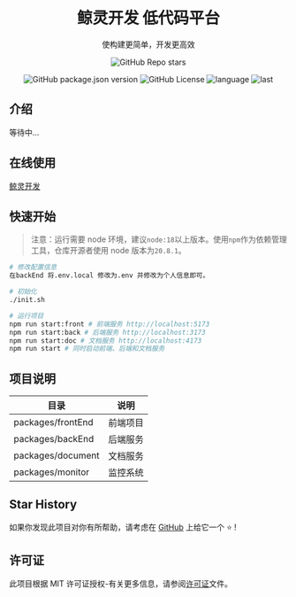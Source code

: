 <div align="center">

# 鲸灵开发 低代码平台

使构建更简单，开发更高效

</div>

<div align="center">

![GitHub Repo stars](https://img.shields.io/github/stars/xiaojunnanya/whaledev)

![GitHub package.json version](https://img.shields.io/github/package-json/v/xiaojunnanya/whaledev)
![GitHub License](https://img.shields.io/github/license/xiaojunnanya/whaledev)
![language](https://img.shields.io/github/languages/top/xiaojunnanya/whaledev)
![last](https://img.shields.io/github/last-commit/xiaojunnanya/whaledev.svg)

</div>

## 介绍

等待中...

## 在线使用

[鲸灵开发](http://whaledev.xiaojunnan.cn/)

## 快速开始

> 注意：运行需要 node 环境，建议`node:18`以上版本。使用`npm`作为依赖管理工具，仓库开源者使用 node 版本为`20.8.1`。

```bash
# 修改配置信息
在backEnd 将.env.local 修改为.env 并修改为个人信息即可。

# 初始化
./init.sh

# 运行项目
npm run start:front # 前端服务 http://localhost:5173
npm run start:back # 后端服务 http://localhost:3173
npm run start:doc # 文档服务 http://localhost:4173
npm run start # 同时启动前端、后端和文档服务
```

## 项目说明

| 目录              | 说明     |
| ----------------- | -------- |
| packages/frontEnd | 前端项目 |
| packages/backEnd  | 后端服务 |
| packages/document | 文档服务 |
| packages/monitor  | 监控系统 |

## Star History

如果你发现此项目对你有所帮助，请考虑在 [GitHub](https://github.com/xiaojunnanya/whaledev) 上给它一个 ⭐️ !

## 许可证

此项目根据 MIT 许可证授权-有关更多信息，请参阅[许可证](./LICENSE)文件。
